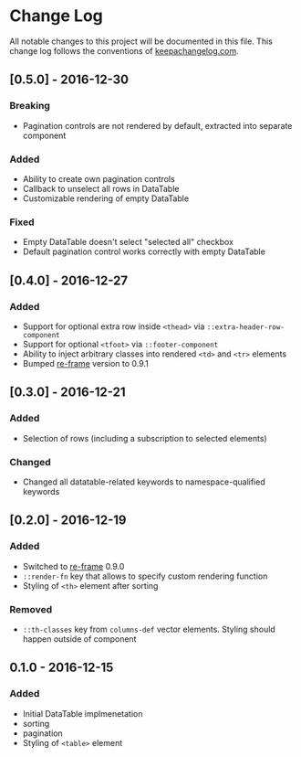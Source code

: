 # Change Log
All notable changes to this project will be documented in this file. This change log follows the conventions of [keepachangelog.com](http://keepachangelog.com/).

## [0.5.0] - 2016-12-30
### Breaking
- Pagination controls are not rendered by default, extracted into separate component

### Added
- Ability to create own pagination controls
- Callback to unselect all rows in DataTable
- Customizable rendering of empty DataTable

### Fixed
- Empty DataTable doesn't select "selected all" checkbox
- Default pagination control works correctly with empty DataTable

## [0.4.0] - 2016-12-27
### Added
- Support for optional extra row inside `<thead>` via `::extra-header-row-component`
- Support for optional `<tfoot>` via `::footer-component`
- Ability to inject arbitrary classes into rendered `<td>` and `<tr>` elements
- Bumped [re-frame](https://github.com/Day8/re-frame) version to 0.9.1

## [0.3.0] - 2016-12-21
### Added
- Selection of rows (including a subscription to selected elements)

### Changed
- Changed all datatable-related keywords to namespace-qualified keywords

## [0.2.0] - 2016-12-19
### Added
- Switched to [re-frame](https://github.com/Day8/re-frame) 0.9.0
- `::render-fn` key that allows to specify custom rendering function
- Styling of `<th>` element after sorting

### Removed
- `::th-classes` key from `columns-def` vector elements. Styling should happen outside of component

## 0.1.0 - 2016-12-15
### Added
- Initial DataTable implmenetation
- sorting
- pagination
- Styling of `<table>` element
